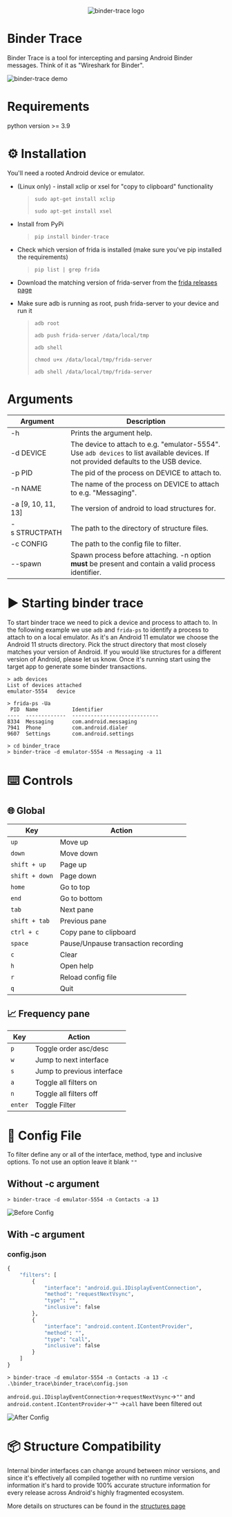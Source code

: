<p align="center">
  <img src="https://github.com/foundryzero/binder-trace/raw/main/binder-trace.png" alt="binder-trace logo"/>
</p>

# Binder Trace

Binder Trace is a tool for intercepting and parsing Android Binder messages. Think of it as "Wireshark for Binder".

![binder-trace demo](https://github.com/foundryzero/binder-trace/raw/main/binder-trace.gif)




# Requirements

python version >= 3.9


# ⚙️ Installation

You'll need a rooted Android device or emulator.

* (Linux only) - install xclip or xsel for "copy to clipboard" functionality
    > `sudo apt-get install xclip`
    >
    > `sudo apt-get install xsel`

* Install from PyPi 
    > `pip install binder-trace`

* Check which version of frida is installed (make sure you've pip installed the requirements)
    > `pip list | grep frida`
* Download the matching version of frida-server from the [frida releases page](https://github.com/frida/frida/releases)
* Make sure adb is running as root, push frida-server to your device and run it
    > `adb root`
    > 
    > `adb push frida-server /data/local/tmp`
    >
    > `adb shell`
    >
    > `chmod u+x /data/local/tmp/frida-server`
    >
    > `adb shell /data/local/tmp/frida-server`
 

# Arguments

| Argument             | Description                                                                                                                            |
|----------------------|----------------------------------------------------------------------------------------------------------------------------------------|
| -h                   | Prints the argument help.                                                                                                              |
| -d&nbsp;DEVICE       | The device to attach to e.g. "emulator-5554". Use `adb devices` to list available devices. If not provided defaults to the USB device. |
| -p&nbsp;PID          | The pid of the process on DEVICE to attach to.                                                                                         |
| -n&nbsp;NAME         | The name of the process on DEVICE to attach to e.g. "Messaging".                                                                       |
| -a&nbsp;[9, 10, 11, 13]   | The version of android to load structures for.             |
| -s&nbsp;STRUCTPATH   | The path to the directory of structure files.             |
| -c&nbsp;CONFIG   | The path to the config file to filter.             |
| --spawn&nbsp;    | Spawn process before attaching. -n option **must** be present and contain a valid process identifier.|

# ▶️ Starting binder trace

To start binder trace we need to pick a device and process to attach to. 
In the following example we use `adb` and `frida-ps` to identify a process to attach to on a local emulator. As it's an Android 11 emulator we choose the Android 11 structs directory. Pick the struct directory that most closely matches your version of Android. If you would like structures for a different version of Android, please let us know. Once it's running start using the target app to generate some binder transactions. 

```
> adb devices
List of devices attached
emulator-5554   device

> frida-ps -Ua
 PID  Name           Identifier
----  -------------  ----------------------------
8334  Messaging      com.android.messaging
7941  Phone          com.android.dialer
9607  Settings       com.android.settings

> cd binder_trace
> binder-trace -d emulator-5554 -n Messaging -a 11
```

# ⌨️ Controls

## 🌐 Global 
| Key              | Action                                 |
|------------------|----------------------------------------|
| `up`             | Move up                                |
| `down`           | Move down                              |
| `shift + up`     | Page up                                |
| `shift + down`   | Page down                              |
| `home`           | Go to top                              |
| `end`            | Go to bottom                           |
| `tab`            | Next pane                              |
| `shift + tab`    | Previous pane                          |
| `ctrl + c`       | Copy pane to clipboard                 |
| `space`          | Pause/Unpause transaction recording    |
| `c`              | Clear                                  |
| `h`              | Open help                              |
| `r`              | Reload config file                     |
| `q`              | Quit                                   |

## 📈 Frequency pane
| Key              | Action                                 |
|------------------|----------------------------------------|
| `p`           |   Toggle order asc/desc                   |
| `w`           |   Jump to next interface                  |
| `s`           |   Jump to previous interface              |
| `a`           |   Toggle all filters on                   |
| `n`           |   Toggle all filters off                  |
| `enter`       |   Toggle Filter                           |

# 🔎 Config File
To filter define any or all of the interface, method, type and inclusive options. To not use an option leave it blank `""`

## Without -c argument

```
> binder-trace -d emulator-5554 -n Contacts -a 13
```
![Before Config](https://github.com/foundryzero/binder-trace/raw/main/binder-trace-before-config.png)

## With -c argument
### config.json
```py
{
    "filters": [
        {
            "interface": "android.gui.IDisplayEventConnection",
            "method": "requestNextVsync",
            "type": "",
            "inclusive": false
        },
        {
            "interface": "android.content.IContentProvider",
            "method": "",
            "type": "call",
            "inclusive": false
        }
    ]
}
```

```
> binder-trace -d emulator-5554 -n Contacts -a 13 -c .\binder_trace\binder_trace\config.json
```

`android.gui.IDisplayEventConnection`->`requestNextVsync`->`""` and `android.content.IContentProvider`->`""` ->`call` have been filtered out

![After Config](https://github.com/foundryzero/binder-trace/raw/main/binder-trace-after-config.png)

# 📦 Structure Compatibility

Internal binder interfaces can change around between minor versions, and since it's effectively all compiled together with no runtime version information it's hard to provide 100% accurate structure information for every release across Android's highly fragmented ecosystem.

More details on structures can be found in the [structures page](STRUCTURES.md)